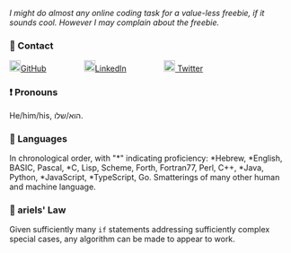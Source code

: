
<!--
**arielshaqed/arielshaqed** is a ✨ _special_ ✨ repository because its `README.md` (this file) appears on your GitHub profile.

Here are some ideas to get you started:

- 🔭 I’m currently working on ...
- 🌱 I’m currently learning ...
- 👯 I’m looking to collaborate on ...
- 🤔 I’m looking for help with ...
- 💬 Ask me about ...
- 📫 How to reach me: ...
- 😄 Pronouns: ...
- ⚡ Fun fact: ...
-->

_I might do almost any online coding task for a value-less freebie, if it sounds cool.  However I may complain about the freebie._

### :link: Contact

[<img src="https://upload.wikimedia.org/wikipedia/commons/thumb/9/91/Octicons-mark-github.svg/240px-Octicons-mark-github.svg.png" height=20/>GitHub](https://github.com/arielshaqed)&nbsp;&nbsp;&nbsp;&nbsp;&nbsp;&nbsp;&nbsp;&nbsp;&nbsp;&nbsp;&nbsp;&nbsp;&nbsp;&nbsp;&nbsp;&nbsp;
[<img src="https://upload.wikimedia.org/wikipedia/commons/thumb/e/e9/Linkedin_icon.svg/240px-Linkedin_icon.svg.png" height=20/>LinkedIn](https://www.linkedin.com/in/ariels/)&nbsp;&nbsp;&nbsp;&nbsp;&nbsp;&nbsp;&nbsp;&nbsp;&nbsp;&nbsp;&nbsp;&nbsp;&nbsp;&nbsp;&nbsp;&nbsp;
[<img src="https://upload.wikimedia.org/wikipedia/he/thumb/a/a3/Twitter_bird_logo.svg/295px-Twitter_bird_logo.svg.png" height=20/> Twitter](https://twitter.com/ashaqed)

### :exclamation: Pronouns

He/him/his, הוא/שלו.

### :tongue: Languages

In chronological order, with "\*" indicating proficiency: \*Hebrew, \*English, BASIC, Pascal, \*C, Lisp, Scheme, Forth, Fortran77, Perl, C++, \*Java, Python, \*JavaScript, \*TypeScript, Go.  Smatterings of many other human and machine language.

### :scroll: ariels' Law

Given sufficiently many `if` statements addressing sufficiently complex special cases, any algorithm can be made to appear to work.
